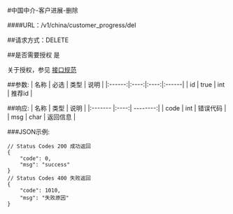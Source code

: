 #中国中介-客户进展-删除

####URL：/v1/china/customer_progress/del

##请求方式：DELETE

##是否需要授权
是

关于授权，参见 [接口规范][1]

##参数:
| 名称 | 必选 | 类型 | 说明 |
|:------:|:----:|:----:|:------|
| id | true | int | 推荐id |

##响应:
| 名称  | 类型  | 说明 |
|:------- |:----:| --------:|
| code    | int  |  错误代码 |
| msg     | char |  返回信息 |

###JSON示例:
```
// Status Codes 200 成功返回
{
    "code": 0,
    "msg": "success"
}
// Status Codes 400 失败返回
{
    "code": 1010,
    "msg": "失败原因"
}
```
[1]: ../read/auth.html